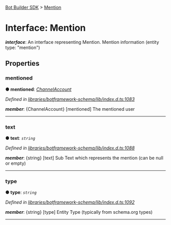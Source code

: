 [Bot Builder SDK](../README.md) > [Mention](../interfaces/botbuilder.mention.md)



# Interface: Mention

*__interface__*: An interface representing Mention. Mention information (entity type: "mention")



## Properties
<a id="mentioned"></a>

###  mentioned

**●  mentioned**:  *[ChannelAccount](botbuilder.channelaccount.md)* 

*Defined in [libraries/botframework-schema/lib/index.d.ts:1083](https://github.com/Microsoft/botbuilder-js/blob/f596b7c/libraries/botframework-schema/lib/index.d.ts#L1083)*


*__member__*: {ChannelAccount} [mentioned] The mentioned user





___

<a id="text"></a>

###  text

**●  text**:  *`string`* 

*Defined in [libraries/botframework-schema/lib/index.d.ts:1088](https://github.com/Microsoft/botbuilder-js/blob/f596b7c/libraries/botframework-schema/lib/index.d.ts#L1088)*


*__member__*: {string} [text] Sub Text which represents the mention (can be null or empty)





___

<a id="type"></a>

###  type

**●  type**:  *`string`* 

*Defined in [libraries/botframework-schema/lib/index.d.ts:1092](https://github.com/Microsoft/botbuilder-js/blob/f596b7c/libraries/botframework-schema/lib/index.d.ts#L1092)*


*__member__*: {string} [type] Entity Type (typically from schema.org types)





___



